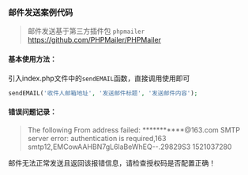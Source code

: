 ### 邮件发送案例代码

> 邮件发送基于第三方插件包 `phpmailer`
> https://github.com/PHPMailer/PHPMailer

#### 基本使用方法：

引入index.php文件中的`sendEMAIL`函数，直接调用使用即可

```php
sendEMAIL('收件人邮箱地址', '发送邮件标题', '发送邮件内容');
```

#### 错误问题记录：
>The following From address failed: ***********@163.com
SMTP server error: authentication is required,163 smtp12,EMCowAAHBN7gL6laBeWhEQ--.29829S3 1521037280

邮件无法正常发送且返回该报错信息，请检查授权码是否配置正确！
